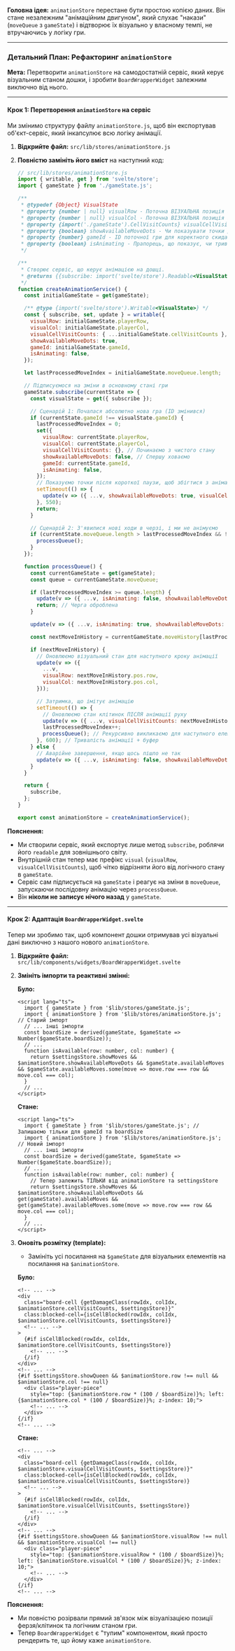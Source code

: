 **Головна ідея:** `animationStore` перестане бути простою копією даних. Він стане незалежним "анімаційним двигуном", який слухає "накази" (`moveQueue` з `gameState`) і відтворює їх візуально у власному темпі, не втручаючись у логіку гри.

---

### Детальний План: Рефакторинг `animationStore`

**Мета:** Перетворити `animationStore` на самодостатній сервіс, який керує візуальним станом дошки, і зробити `BoardWrapperWidget` залежним виключно від нього.

---

#### Крок 1: Перетворення `animationStore` на сервіс

Ми змінимо структуру файлу `animationStore.js`, щоб він експортував об'єкт-сервіс, який інкапсулює всю логіку анімації.

1.  **Відкрийте файл:** `src/lib/stores/animationStore.js`
2.  **Повністю замініть його вміст** на наступний код:

    ```javascript
    // src/lib/stores/animationStore.js
    import { writable, get } from 'svelte/store';
    import { gameState } from './gameState.js';

    /**
     * @typedef {Object} VisualState
     * @property {number | null} visualRow - Поточна ВІЗУАЛЬНА позиція ферзя (рядок).
     * @property {number | null} visualCol - Поточна ВІЗУАЛЬНА позиція ферзя (стовпець).
     * @property {import('./gameState').CellVisitCounts} visualCellVisitCounts - ВІЗУАЛЬНИЙ стан клітинок.
     * @property {boolean} showAvailableMoveDots - Чи показувати точки доступних ходів.
     * @property {number} gameId - ID поточної гри для коректного скидання.
     * @property {boolean} isAnimating - Прапорець, що показує, чи триває зараз анімація.
     */

    /**
     * Створює сервіс, що керує анімацією на дошці.
     * @returns {{subscribe: import('svelte/store').Readable<VisualState>['subscribe']}}
     */
    function createAnimationService() {
      const initialGameState = get(gameState);

      /** @type {import('svelte/store').Writable<VisualState>} */
      const { subscribe, set, update } = writable({
        visualRow: initialGameState.playerRow,
        visualCol: initialGameState.playerCol,
        visualCellVisitCounts: { ...initialGameState.cellVisitCounts },
        showAvailableMoveDots: true,
        gameId: initialGameState.gameId,
        isAnimating: false,
      });

      let lastProcessedMoveIndex = initialGameState.moveQueue.length;

      // Підписуємося на зміни в основному стані гри
      gameState.subscribe(currentState => {
        const visualState = get({ subscribe });

        // Сценарій 1: Почалася абсолютно нова гра (ID змінився)
        if (currentState.gameId !== visualState.gameId) {
          lastProcessedMoveIndex = 0;
          set({
            visualRow: currentState.playerRow,
            visualCol: currentState.playerCol,
            visualCellVisitCounts: {}, // Починаємо з чистого стану
            showAvailableMoveDots: false, // Спершу ховаємо
            gameId: currentState.gameId,
            isAnimating: false,
          });
          // Показуємо точки після короткої паузи, щоб збігтися з анімацією появи ферзя
          setTimeout(() => {
            update(v => ({ ...v, showAvailableMoveDots: true, visualCellVisitCounts: { ...currentState.cellVisitCounts } }));
          }, 550);
          return;
        }

        // Сценарій 2: З'явилися нові ходи в черзі, і ми не анімуємо
        if (currentState.moveQueue.length > lastProcessedMoveIndex && !visualState.isAnimating) {
          processQueue();
        }
      });

      function processQueue() {
        const currentGameState = get(gameState);
        const queue = currentGameState.moveQueue;

        if (lastProcessedMoveIndex >= queue.length) {
          update(v => ({ ...v, isAnimating: false, showAvailableMoveDots: true }));
          return; // Черга оброблена
        }

        update(v => ({ ...v, isAnimating: true, showAvailableMoveDots: false }));

        const nextMoveInHistory = currentGameState.moveHistory[lastProcessedMoveIndex + 1];

        if (nextMoveInHistory) {
          // Оновлюємо візуальний стан для наступного кроку анімації
          update(v => ({
            ...v,
            visualRow: nextMoveInHistory.pos.row,
            visualCol: nextMoveInHistory.pos.col,
          }));

          // Затримка, що імітує анімацію
          setTimeout(() => {
            // Оновлюємо стан клітинок ПІСЛЯ анімації руху
            update(v => ({ ...v, visualCellVisitCounts: nextMoveInHistory.visits || {} }));
            lastProcessedMoveIndex++;
            processQueue(); // Рекурсивно викликаємо для наступного елемента черги
          }, 600); // Тривалість анімації + буфер
        } else {
          // Аварійне завершення, якщо щось пішло не так
          update(v => ({ ...v, isAnimating: false, showAvailableMoveDots: true }));
        }
      }

      return {
        subscribe,
      };
    }

    export const animationStore = createAnimationService();
    ```

**Пояснення:**
*   Ми створили сервіс, який експортує лише метод `subscribe`, роблячи його `readable` для зовнішнього світу.
*   Внутрішній стан тепер має префікс `visual` (`visualRow`, `visualCellVisitCounts`), щоб чітко відрізняти його від логічного стану в `gameState`.
*   Сервіс сам підписується на `gameState` і реагує на зміни в `moveQueue`, запускаючи послідовну анімацію через `processQueue`.
*   Він **ніколи не записує нічого назад** у `gameState`.

---

#### Крок 2: Адаптація `BoardWrapperWidget.svelte`

Тепер ми зробимо так, щоб компонент дошки отримував усі візуальні дані виключно з нашого нового `animationStore`.

1.  **Відкрийте файл:** `src/lib/components/widgets/BoardWrapperWidget.svelte`
2.  **Змініть імпорти та реактивні змінні:**

    **Було:**
    ```svelte
    <script lang="ts">
      import { gameState } from '$lib/stores/gameState.js';
      import { animationStore } from '$lib/stores/animationStore.js'; // Старий імпорт
      // ... інші імпорти
      const boardSize = derived(gameState, $gameState => Number($gameState.boardSize));
      // ...
      function isAvailable(row: number, col: number) {
        return $settingsStore.showMoves && $animationStore.showAvailableMoveDots && $gameState.availableMoves && $gameState.availableMoves.some(move => move.row === row && move.col === col);
      }
      // ...
    </script>
    ```

    **Стане:**
    ```svelte
    <script lang="ts">
      import { gameState } from '$lib/stores/gameState.js'; // Залишаємо тільки для gameId та boardSize
      import { animationStore } from '$lib/stores/animationStore.js'; // Новий імпорт
      // ... інші імпорти
      const boardSize = derived(gameState, $gameState => Number($gameState.boardSize));
      // ...
      function isAvailable(row: number, col: number) {
        // Тепер залежить ТІЛЬКИ від animationStore та settingsStore
        return $settingsStore.showMoves && $animationStore.showAvailableMoveDots && get(gameState).availableMoves && get(gameState).availableMoves.some(move => move.row === row && move.col === col);
      }
      // ...
    </script>
    ```

3.  **Оновіть розмітку (template):**
    *   Замініть усі посилання на `$gameState` для візуальних елементів на посилання на `$animationStore`.

    **Було:**
    ```svelte
    <!-- ... -->
    <div
      class="board-cell {getDamageClass(rowIdx, colIdx, $animationStore.cellVisitCounts, $settingsStore)}"
      class:blocked-cell={isCellBlocked(rowIdx, colIdx, $animationStore.cellVisitCounts, $settingsStore)}
      <!-- ... -->
    >
      {#if isCellBlocked(rowIdx, colIdx, $animationStore.cellVisitCounts, $settingsStore)}
        <!-- ... -->
      {/if}
    </div>
    <!-- ... -->
    {#if $settingsStore.showQueen && $animationStore.row !== null && $animationStore.col !== null}
      <div class="player-piece"
        style="top: {$animationStore.row * (100 / $boardSize)}%; left: {$animationStore.col * (100 / $boardSize)}%; z-index: 10;">
        <!-- ... -->
      </div>
    {/if}
    <!-- ... -->
    ```

    **Стане:**
    ```svelte
    <!-- ... -->
    <div
      class="board-cell {getDamageClass(rowIdx, colIdx, $animationStore.visualCellVisitCounts, $settingsStore)}"
      class:blocked-cell={isCellBlocked(rowIdx, colIdx, $animationStore.visualCellVisitCounts, $settingsStore)}
      <!-- ... -->
    >
      {#if isCellBlocked(rowIdx, colIdx, $animationStore.visualCellVisitCounts, $settingsStore)}
        <!-- ... -->
      {/if}
    </div>
    <!-- ... -->
    {#if $settingsStore.showQueen && $animationStore.visualRow !== null && $animationStore.visualCol !== null}
      <div class="player-piece"
        style="top: {$animationStore.visualRow * (100 / $boardSize)}%; left: {$animationStore.visualCol * (100 / $boardSize)}%; z-index: 10;">
        <!-- ... -->
      </div>
    {/if}
    <!-- ... -->
    ```

**Пояснення:**
*   Ми повністю розірвали прямий зв'язок між візуалізацією позиції ферзя/клітинок та логічним станом гри.
*   Тепер `BoardWrapperWidget` є "тупим" компонентом, який просто рендерить те, що йому каже `animationStore`.
